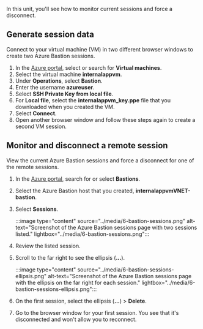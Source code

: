 In this unit, you'll see how to monitor current sessions and force a disconnect. 

## Generate session data

Connect to your virtual machine (VM) in two different browser windows to create two Azure Bastion sessions.

1. In the [Azure portal](https://portal.azure.com/), select or search for **Virtual machines**.
1. Select the virtual machine **internalappvm**.
1. Under **Operations**, select **Bastion**.
1. Enter the username **azureuser**.
1. Select **SSH Private Key from local file**. 
1. For **Local file**, select the **internalappvm_key.ppe** file that you downloaded when you created the VM.
1. Select **Connect**.
1. Open another browser window and follow these steps again to create a second VM session.

## Monitor and disconnect a remote session

View the current Azure Bastion sessions and force a disconnect for one of the remote sessions.
 
1. In the [Azure portal](https://portal.azure.com/), search for or select **Bastions**.
1. Select the Azure Bastion host that you created, **internalappvmVNET-bastion**.
1. Select **Sessions**.

   :::image type="content" source="../media/6-bastion-sessions.png" alt-text="Screenshot of the Azure Bastion sessions page with two sessions listed." lightbox="../media/6-bastion-sessions.png":::

1. Review the listed session.
1. Scroll to the far right to see the ellipsis (**...**).

   :::image type="content" source="../media/6-bastion-sessions-ellipsis.png" alt-text="Screenshot of the Azure Bastion sessions page with the ellipsis on the far right for each session." lightbox="../media/6-bastion-sessions-ellipsis.png":::

1. On the first session, select the ellipsis (**...**) > **Delete**.
1. Go to the browser window for your first session. You see that it's disconnected and won't allow you to reconnect.
